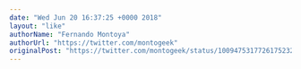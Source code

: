 ```yaml
---
date: "Wed Jun 20 16:37:25 +0000 2018"
layout: "like"
authorName: "Fernando Montoya"
authorUrl: "https://twitter.com/montogeek"
originalPost: "https://twitter.com/montogeek/status/1009475317726175232"
---
```

